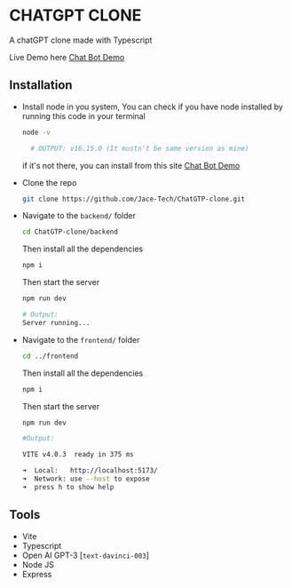 # CHATGPT CLONE

A chatGPT clone made with Typescript 

Live Demo here <a href="https://chat-gtp-clone.vercel.app/" target="_blank">Chat Bot Demo</a>

## Installation

- Install node in you system, You can check if you have node installed by running this code in your terminal
  ```bash
  node -v
  ```
  ```bash
    # OUTPUT: v16.15.0 (It mustn't be same version as mine)
  ```
  if it's not there, you can install from this site <a href="https://nodejs.org/en/" target="_blank">Chat Bot Demo</a>

- Clone the repo 
  ```bash
  git clone https://github.com/Jace-Tech/ChatGTP-clone.git
  ```
- Navigate to the `backend/` folder
  ```bash
  cd ChatGTP-clone/backend
  ```
  Then install all the dependencies
  ```bash
  npm i
  ```
  Then start the server
  ```bash
  npm run dev
  ```
  ```bash
  # Output:
  Server running...
  ```
- Navigate to the `frontend/` folder
  ```bash
  cd ../frontend
  ```
  Then install all the dependencies
  ```bash
  npm i
  ```
  Then start the server
  ```bash
  npm run dev
  ```
  ```bash
  #Output:

  VITE v4.0.3  ready in 375 ms

  ➜  Local:   http://localhost:5173/
  ➜  Network: use --host to expose
  ➜  press h to show help
  ```

## Tools
- Vite
- Typescript
- Open AI GPT-3 [`text-davinci-003`]
- Node JS
- Express
